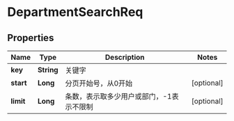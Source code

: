 # DepartmentSearchReq

## Properties
Name | Type | Description | Notes
------------ | ------------- | ------------- | -------------
**key** | **String** | 关键字 | 
**start** | **Long** | 分页开始号，从0开始 |  [optional]
**limit** | **Long** | 条数，表示取多少用户或部门，-1表示不限制 |  [optional]
